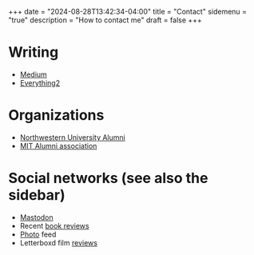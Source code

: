 +++
date = "2024-08-28T13:42:34-04:00"
title = "Contact"
sidemenu = "true"
description = "How to contact me"
draft = false
+++

# Writing

* [Medium](https://rmagahiz.medium.com/)
* [Everything2](https://www.everything2.com/user/milkfish)

# Organizations

* [Northwestern University Alumni](https://www.alumni.northwestern.edu/s/1479/02-naa/16/home.aspx?gid=2&pgid=20761)
* [MIT Alumni association](https://alum.mit.edu/)

# Social networks (see also the sidebar)
* <a rel="me" href="https://noc.social/@Zerofactorial">Mastodon</a>
* Recent [book reviews](https://books.theunseen.city/user/4thace/books)
* [Photo](https://pixey.org/i/web/profile/515736985118386604) feed
* Letterboxd film [reviews](https://letterboxd.com/anderson_petaQ/films/reviews/)